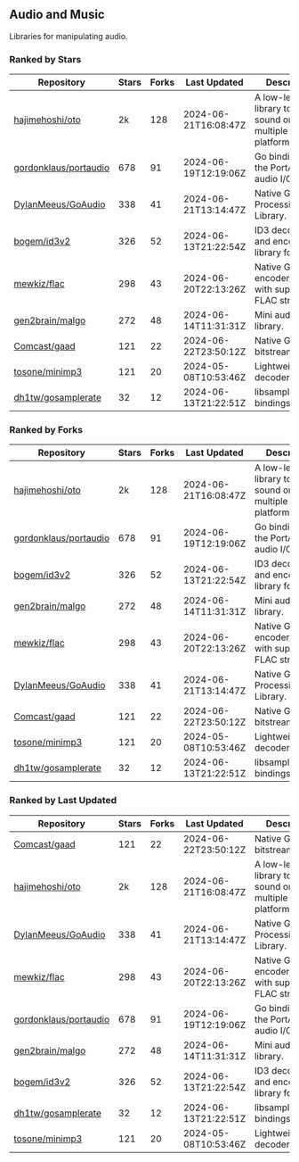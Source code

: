 ## Audio and Music

Libraries for manipulating audio.

### Ranked by Stars

| Repository | Stars | Forks | Last Updated | Description | 
|------------|-------|-------|--------------|-------------|
| [hajimehoshi/oto](https://github.com/hajimehoshi/oto) | 2k | 128 | 2024-06-21T16:08:47Z |  A low-level library to play sound on multiple platforms. |
| [gordonklaus/portaudio](https://github.com/gordonklaus/portaudio) | 678 | 91 | 2024-06-19T12:19:06Z |  Go bindings for the PortAudio audio I/O library. |
| [DylanMeeus/GoAudio](https://github.com/DylanMeeus/GoAudio) | 338 | 41 | 2024-06-21T13:14:47Z |  Native Go Audio Processing Library. |
| [bogem/id3v2](https://github.com/bogem/id3v2) | 326 | 52 | 2024-06-13T21:22:54Z |  ID3 decoding and encoding library for Go. |
| [mewkiz/flac](https://github.com/mewkiz/flac) | 298 | 43 | 2024-06-20T22:13:26Z |  Native Go FLAC encoder/decoder with support for FLAC streams. |
| [gen2brain/malgo](https://github.com/gen2brain/malgo) | 272 | 48 | 2024-06-14T11:31:31Z |  Mini audio library. |
| [Comcast/gaad](https://github.com/Comcast/gaad) | 121 | 22 | 2024-06-22T23:50:12Z |  Native Go AAC bitstream parser. |
| [tosone/minimp3](https://github.com/tosone/minimp3) | 121 | 20 | 2024-05-08T10:53:46Z |  Lightweight MP3 decoder library. |
| [dh1tw/gosamplerate](https://github.com/dh1tw/gosamplerate) | 32 | 12 | 2024-06-13T21:22:51Z |  libsamplerate bindings for go. |

### Ranked by Forks

| Repository | Stars | Forks | Last Updated | Description | 
|------------|-------|-------|--------------|-------------|
| [hajimehoshi/oto](https://github.com/hajimehoshi/oto) | 2k | 128 | 2024-06-21T16:08:47Z |  A low-level library to play sound on multiple platforms. |
| [gordonklaus/portaudio](https://github.com/gordonklaus/portaudio) | 678 | 91 | 2024-06-19T12:19:06Z |  Go bindings for the PortAudio audio I/O library. |
| [bogem/id3v2](https://github.com/bogem/id3v2) | 326 | 52 | 2024-06-13T21:22:54Z |  ID3 decoding and encoding library for Go. |
| [gen2brain/malgo](https://github.com/gen2brain/malgo) | 272 | 48 | 2024-06-14T11:31:31Z |  Mini audio library. |
| [mewkiz/flac](https://github.com/mewkiz/flac) | 298 | 43 | 2024-06-20T22:13:26Z |  Native Go FLAC encoder/decoder with support for FLAC streams. |
| [DylanMeeus/GoAudio](https://github.com/DylanMeeus/GoAudio) | 338 | 41 | 2024-06-21T13:14:47Z |  Native Go Audio Processing Library. |
| [Comcast/gaad](https://github.com/Comcast/gaad) | 121 | 22 | 2024-06-22T23:50:12Z |  Native Go AAC bitstream parser. |
| [tosone/minimp3](https://github.com/tosone/minimp3) | 121 | 20 | 2024-05-08T10:53:46Z |  Lightweight MP3 decoder library. |
| [dh1tw/gosamplerate](https://github.com/dh1tw/gosamplerate) | 32 | 12 | 2024-06-13T21:22:51Z |  libsamplerate bindings for go. |

### Ranked by Last Updated

| Repository | Stars | Forks | Last Updated | Description | 
|------------|-------|-------|--------------|-------------|
| [Comcast/gaad](https://github.com/Comcast/gaad) | 121 | 22 | 2024-06-22T23:50:12Z |  Native Go AAC bitstream parser. |
| [hajimehoshi/oto](https://github.com/hajimehoshi/oto) | 2k | 128 | 2024-06-21T16:08:47Z |  A low-level library to play sound on multiple platforms. |
| [DylanMeeus/GoAudio](https://github.com/DylanMeeus/GoAudio) | 338 | 41 | 2024-06-21T13:14:47Z |  Native Go Audio Processing Library. |
| [mewkiz/flac](https://github.com/mewkiz/flac) | 298 | 43 | 2024-06-20T22:13:26Z |  Native Go FLAC encoder/decoder with support for FLAC streams. |
| [gordonklaus/portaudio](https://github.com/gordonklaus/portaudio) | 678 | 91 | 2024-06-19T12:19:06Z |  Go bindings for the PortAudio audio I/O library. |
| [gen2brain/malgo](https://github.com/gen2brain/malgo) | 272 | 48 | 2024-06-14T11:31:31Z |  Mini audio library. |
| [bogem/id3v2](https://github.com/bogem/id3v2) | 326 | 52 | 2024-06-13T21:22:54Z |  ID3 decoding and encoding library for Go. |
| [dh1tw/gosamplerate](https://github.com/dh1tw/gosamplerate) | 32 | 12 | 2024-06-13T21:22:51Z |  libsamplerate bindings for go. |
| [tosone/minimp3](https://github.com/tosone/minimp3) | 121 | 20 | 2024-05-08T10:53:46Z |  Lightweight MP3 decoder library. |

